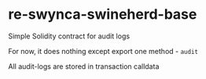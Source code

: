 # re-swynca-swineherd-base

Simple Solidity contract for audit logs

For now, it does nothing except export one method - `audit`

All audit-logs are stored in transaction calldata